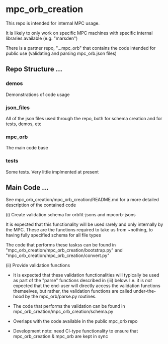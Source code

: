 # mpc_orb_creation

This repo is intended for internal MPC usage. 

It is likely to only work on specific MPC machines with specific internal libraries available (e.g. "marsden") 

There is a partner repo, "...mpc_orb" that contains the code intended for public use (validating and parsing mpc_orb.json files)

## Repo Structure ...

### demos
Demonstrations of code usage 
		
### json_files	
All of the json files used through the repo, both for schema creation and for tests, demos, etc

### mpc_orb		
The main code base

### tests
Some tests. Very little implmented at present



## Main Code ...  

See mpc_orb_creation/mpc_orb_creation/README.md for a more detailed description of the contained code

(i) Create validation schema for orbfit-jsons and mpcorb-jsons

It is expected that this functionality will be used rarely and only internally by the MPC. 
These are the functions required to take us from ~nothing, to having fully specified schema for all file types

The code that performs these taskss can be found in "mpc_orb_creation/mpc_orb_creation/bootstrap.py" and "mpc_orb_creation/mpc_orb_creation/convert.py"


(ii) Provide validation functions

 - It is expected that these validation functionalities will typically be used as part of the "parse" functions described in (iii) below. I.e. it is *not* expected that the end-user will directly access the validation functions themselves, but rather, the validation functions are called under-the-hood by the mpc_orb/parse.py routines. 

 - The code that performs the validation can be found in mpc_orb_creation/mpc_orb_creation/schema.py

 - Overlaps with the code available in the public mpc_orb repo

 - Development note: need CI-type functionality to ensure that mpc_orb_creation & mpc_orb are kept in sync
   

